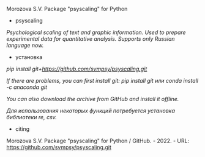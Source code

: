 <!---
title: "README"
date: '2022-09-01'
author: "Morozova S.V."
--->

Morozova S.V. 
Package "psyscaling" for Python

- psyscaling

*Psychological scaling of text and graphic information. Used to prepare experimental data for quantitative analysis. Supports only Russian language now.*

- установка

*pip install git+https://github.com/svmpsy/psyscaling.git*

*If there are problems, you can first install git:
pip install git или conda install -c anaconda git*

*You can also download the archive from GitHub and install it offline.*

*Для использования некоторых функций потребуется установка библиотеки re, csv.*

- сiting

Morozova S.V. Package "psyscaling" for Python / GitHub. - 2022. - URL: https://github.com/svmpsy/psyscaling.git
